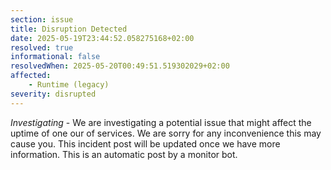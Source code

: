 ```yaml
---
section: issue
title: Disruption Detected
date: 2025-05-19T23:44:52.058275168+02:00
resolved: true
informational: false
resolvedWhen: 2025-05-20T00:49:51.519302029+02:00
affected:
    - Runtime (legacy)
severity: disrupted
---
```

*Investigating* - We are investigating a potential issue that might affect the uptime of one our of services. We are sorry for any inconvenience this may cause you. This incident post will be updated once we have more information.
This is an automatic post by a monitor bot.